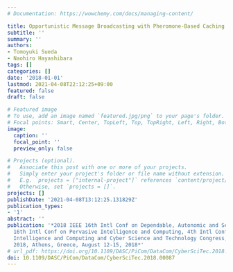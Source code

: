 ```yaml
---
# Documentation: https://wowchemy.com/docs/managing-content/

title: Opportunistic Message Broadcasting with Pheromone-Based Caching
subtitle: ''
summary: ''
authors:
- Tomoyuki Sueda
- Naohiro Hayashibara
tags: []
categories: []
date: '2018-01-01'
lastmod: 2021-04-08T22:12:25+09:00
featured: false
draft: false

# Featured image
# To use, add an image named `featured.jpg/png` to your page's folder.
# Focal points: Smart, Center, TopLeft, Top, TopRight, Left, Right, BottomLeft, Bottom, BottomRight.
image:
  caption: ''
  focal_point: ''
  preview_only: false

# Projects (optional).
#   Associate this post with one or more of your projects.
#   Simply enter your project's folder or file name without extension.
#   E.g. `projects = ["internal-project"]` references `content/project/deep-learning/index.md`.
#   Otherwise, set `projects = []`.
projects: []
publishDate: '2021-04-08T13:12:25.131829Z'
publication_types:
- '1'
abstract: ''
publication: '*2018 IEEE 16th Intl Conf on Dependable, Autonomic and Secure Computing,
  16th Intl Conf on Pervasive Intelligence and Computing, 4th Intl Conf on Big Data
  Intelligence and Computing and Cyber Science and Technology Congress, DASC/PiCom/DataCom/CyberSciTech
  2018, Athens, Greece, August 12-15, 2018*'
# url_pdf: https://doi.org/10.1109/DASC/PiCom/DataCom/CyberSciTec.2018.00087
doi: 10.1109/DASC/PiCom/DataCom/CyberSciTec.2018.00087
---
```

